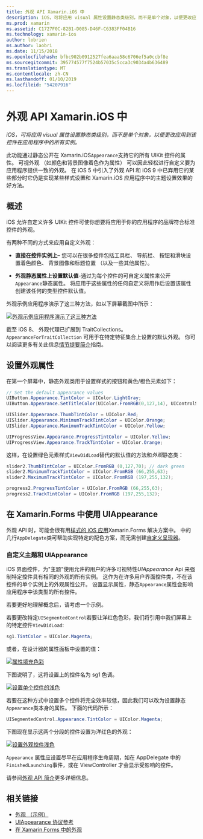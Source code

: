 ```yaml
---
title: 外观 API Xamarin.iOS 中
description: iOS，可将应用 visual 属性设置静态类级别，而不是单个对象，以便更改应用到该控件在应用程序中的所有实例。
ms.prod: xamarin
ms.assetid: C1727F0C-82B1-D085-D46F-C6383FF04B16
ms.technology: xamarin-ios
author: lobrien
ms.author: laobri
ms.date: 11/15/2018
ms.openlocfilehash: bfbc902b0912527fea6aaa58c6706ef5a0ccbf8e
ms.sourcegitcommit: 395774577f7524b57035c5cca3c9034a4b636489
ms.translationtype: MT
ms.contentlocale: zh-CN
ms.lasthandoff: 01/10/2019
ms.locfileid: "54207916"
---
```

# <a name="appearance-api-in-xamarinios"></a>外观 API Xamarin.iOS 中

_iOS，可将应用 visual 属性设置静态类级别，而不是单个对象，以便更改应用到该控件在应用程序中的所有实例。_

此功能通过静态公开在 Xamarin.iOS`Appearance`支持它的所有 UIKit 控件的属性。 可视外观 （如颜色和背景图像着色作为属性） 可以因此轻松进行自定义要为应用程序提供一致的外观。 在 iOS 5 中引入了外观 API 和 iOS 9 中已弃用它的某些部分时它仍是实现某些样式设置和 Xamarin.iOS 应用程序中的主题设置效果的好方法。

## <a name="overview"></a>概述

iOS 允许自定义许多 UIKit 控件可使你想要将应用于你的应用程序的品牌符合标准控件的外观。

有两种不同的方式来应用自定义外观：

- **直接在控件实例上**– 您可以在很多控件包括工具栏、 导航栏、 按钮和滑块设置着色颜色、 背景图像和标题位置 （以及一些其他属性）。

- **外观静态属性上设置默认值**-通过为每个控件的可自定义属性来公开`Appearance`静态属性。 将应用于这些属性的任何自定义将用作后设置该属性创建该任何的类型控件默认值。

外观示例应用程序演示了这三种方法，如以下屏幕截图中所示：

[![](introduction-to-the-appearance-api-images/appearance01-sml.png "外观示例应用程序演示了这三种方法")](introduction-to-the-appearance-api-images/appearance01.png#lightbox)

截至 iOS 8、 外观代理已扩展到 TraitCollections。
 `AppearanceForTraitCollection` 可用于在特定特征集合上设置的默认外观。 你可以阅读更多有关此信息[情节提要简介](~/ios/user-interface/storyboards/unified-storyboards.md)指南。

## <a name="setting-appearance-properties"></a>设置外观属性

在第一个屏幕中，静态外观类用于设置样式的按钮和黄色/橙色元素如下：

```csharp
// Set the default appearance values
UIButton.Appearance.TintColor = UIColor.LightGray;
UIButton.Appearance.SetTitleColor(UIColor.FromRGB(0,127,14), UIControlState.Normal);

UISlider.Appearance.ThumbTintColor = UIColor.Red;
UISlider.Appearance.MinimumTrackTintColor = UIColor.Orange;
UISlider.Appearance.MaximumTrackTintColor = UIColor.Yellow;

UIProgressView.Appearance.ProgressTintColor = UIColor.Yellow;
UIProgressView.Appearance.TrackTintColor = UIColor.Orange;
```

这样，在设置绿色元素样式`ViewDidLoad`替代的默认值的方法和*外观*静态类：

```csharp
slider2.ThumbTintColor = UIColor.FromRGB (0,127,70); // dark green
slider2.MinimumTrackTintColor = UIColor.FromRGB (66,255,63);
slider2.MaximumTrackTintColor = UIColor.FromRGB (197,255,132);
```

```csharp
progress2.ProgressTintColor = UIColor.FromRGB (66,255,63);
progress2.TrackTintColor = UIColor.FromRGB (197,255,132);
```

## <a name="using-uiappearance-in-xamarinforms"></a>在 Xamarin.Forms 中使用 UIAppearance

外观 API 时，可能会很有用[样式的 iOS 应用](~/xamarin-forms/platform/ios/formatting.md#uiappearance)Xamarin.Forms 解决方案中。 中的几行`AppDelegate`类可帮助实现特定的配色方案，而无需创建[自定义呈现器](~/xamarin-forms/app-fundamentals/custom-renderer/index.md)。

### <a name="custom-themes-and-uiappearance"></a>自定义主题和 UIAppearance

iOS 界面控件，为"主题"使用允许的用户的许多可视特性*UIAppearance* Api 来强制特定控件具有相同的外观的所有实例。 这作为在许多用户界面控件类，不在该控件的单个实例上的外观属性公开。 设置显示属性，静态`Appearance`属性会影响应用程序中该类型的所有控件。

若要更好地理解概念后，请考虑一个示例。

若要更改特定`UISegmentedControl`若要让洋红色色彩，我们将引用中我们屏幕上的特定控件`ViewDidLoad`:

```csharp
sg1.TintColor = UIColor.Magenta;
```

或者，在设计器的属性面板中设置的值：

[![](introduction-to-the-appearance-api-images/propertiespadtint.png "属性填充色彩")](introduction-to-the-appearance-api-images/propertiespadtint.png#lightbox)

下图说明了，这将设置上的控件名为 sg1 色调。

[![](introduction-to-the-appearance-api-images/image53.png "设置单个控件的浅色")](introduction-to-the-appearance-api-images/image53.png#lightbox)

若要在这种方式中设置多个控件将完全效率较低，因此我们可以改为设置静态`Appearance`类本身的属性。 下面的代码所示：

```csharp
UISegmentedControl.Appearance.TintColor = UIColor.Magenta;
```

下图现在显示这两个分段的控件设置为洋红色的外观：

[![](introduction-to-the-appearance-api-images/image54.png "设置外观控件浅色")](introduction-to-the-appearance-api-images/image54.png#lightbox)

`Appearance` 属性应设置尽早在应用程序生命周期，如在 AppDelegate 中的`FinishedLaunching`事件，或在 ViewController 才会显示受影响的控件。

请参阅[外观 API 简介](~/ios/user-interface/ios-ui/introduction-to-the-appearance-api.md)更多详细信息。

## <a name="related-links"></a>相关链接

- [外观 （示例）](https://developer.xamarin.com/samples/monotouch/Appearance/)
- [UIAppearance 协议参考](https://developer.apple.com/library/ios/documentation/UIKit/Reference/UIAppearance_Protocol/)
- [在 Xamarin.Forms 中的外观](~/xamarin-forms/platform/ios/formatting.md#uiappearance)
